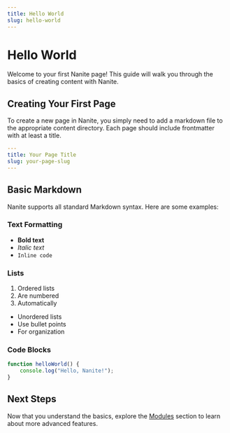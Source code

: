 ```yaml
---
title: Hello World
slug: hello-world
---
```


# Hello World

Welcome to your first Nanite page! This guide will walk you through the basics of creating content with Nanite.

## Creating Your First Page

To create a new page in Nanite, you simply need to add a markdown file to the appropriate content directory. Each page should include frontmatter with at least a title.

```yaml
---
title: Your Page Title
slug: your-page-slug
---
```

## Basic Markdown

Nanite supports all standard Markdown syntax. Here are some examples:

### Text Formatting

- **Bold text**
- *Italic text*
- `Inline code`

### Lists

1. Ordered lists
2. Are numbered
3. Automatically

- Unordered lists
- Use bullet points
- For organization

### Code Blocks

```javascript
function helloWorld() {
    console.log("Hello, Nanite!");
}
```

## Next Steps

Now that you understand the basics, explore the [Modules](modules) section to learn about more advanced features. 
